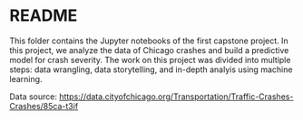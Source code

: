 # README

This folder contains the Jupyter notebooks of the first capstone project. In this project, we analyze the data of Chicago crashes and build a predictive model for crash severity. The work on this project was divided into multiple steps: data wrangling, data storytelling, and in-depth analyis using machine learning.

Data source: https://data.cityofchicago.org/Transportation/Traffic-Crashes-Crashes/85ca-t3if

